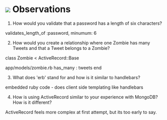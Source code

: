 # <img src="https://cloud.githubusercontent.com/assets/7833470/10899314/63829980-8188-11e5-8cdd-4ded5bcb6e36.png"> Observations

1.  How would you validate that a password has a length of six characters?

validates_length_of :password, minumum: 6

2.  How would you create a relationship where one Zombie has many Tweets and that a Tweet belongs to a Zombie?

class Zombie < ActiveRecord::Base

app/models/zombie.rb
has_many : tweets
end 

3.  What does 'erb' stand for and how is it similar to handlebars?

embedded ruby code - does client side templating like handlebars

4.  How is using ActiveRecord similar to your experience with MongoDB?  How is it different?

ActiveRecord feels more complex at first attempt, but its too early to say. 
